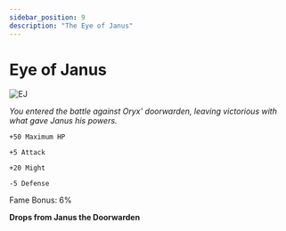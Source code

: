 ```yaml
---
sidebar_position: 9
description: "The Eye of Janus"
---
```


# Eye of Janus

![EJ](https://cdn.discordapp.com/attachments/1187552567295758487/1188953801420439582/Eye_of_Janus.png?ex=659c6683&is=6589f183&hm=13a9334ff9fddc298f2d1b164117bdee1c7863b64e8d209239fb6bf144e9538d&)

<i>You entered the battle against Oryx' doorwarden, leaving victorious with what gave Janus his powers.</i>

    +50 Maximum HP
    
    +5 Attack
    
    +20 Might
    
    -5 Defense
    
Fame Bonus: 6%

**Drops from Janus the Doorwarden**
